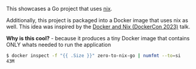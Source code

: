 This showcases a Go project that uses [nix](https://nixos.org/guides/how-nix-works/).

Additionally, this project is packaged into a Docker image that uses nix as well. This idea was inspired by the [Docker and Nix (DockerCon 2023)](https://www.youtube.com/watch?v=l17oRkhgqHE) talk.

**Why is this cool?** - because it produces a tiny Docker image that contains ONLY whats needed to run the application

```sh
$ docker inspect -f "{{ .Size }}" zero-to-nix-go | numfmt --to=si
43M
```
